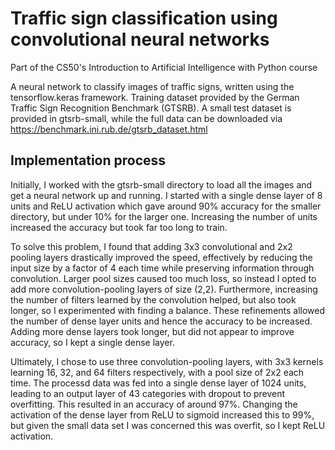 # Traffic sign classification using convolutional neural networks
Part of the CS50's Introduction to Artificial Intelligence with Python course

A neural network to classify images of traffic signs, written using the tensorflow.keras framework. Training dataset provided by the German Traffic Sign Recognition Benchmark (GTSRB). A small test dataset is provided in gtsrb-small, while the full data can be downloaded via https://benchmark.ini.rub.de/gtsrb_dataset.html

## Implementation process

Initially, I worked with the gtsrb-small directory to load all the images and get a neural network up and running. I started with a single dense layer of 8 units and ReLU activation which gave around 90% accuracy for the smaller directory, but under 10% for the larger one. Increasing the number of units increased the accuracy but took far too long to train. 

To solve this problem, I found that adding 3x3 convolutional and 2x2 pooling layers drastically improved the speed, effectively by reducing the input size by a factor of 4 each time while preserving information through convolution. Larger pool sizes caused too much loss, so instead I opted to add more convolution-pooling layers of size (2,2). Furthermore, increasing the number of filters learned by the convolution helped, but also took longer, so I experimented with finding a balance. 
These refinements allowed the number of dense layer units and hence the accuracy to be increased. Adding more dense layers took longer, but did not appear to improve accuracy, so I kept a single dense layer.

Ultimately, I chose to use three convolution-pooling layers, with 3x3 kernels learning 16, 32, and 64 filters respectively, with a pool size of 2x2 each time. The processd data was fed into a single dense layer of 1024 units, leading to an output layer of 43 categories with dropout to prevent overfitting. This resulted in an accuracy of around 97%. Changing the activation of the dense layer from ReLU to sigmoid increased this to 99%, but given the small data set I was concerned this was overfit, so I kept ReLU activation.
